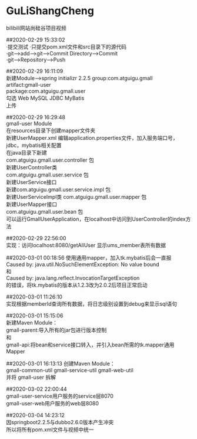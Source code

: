 # GuLiShangCheng  
bilibili网站尚硅谷项目视频

##2020-02-29 15:33:02  
·提交测试
·只提交pom.xml文件和src目录下的源代码  
·git-->add-->git-->Commit Directory-->Commit  
·git-->Repository-->Push  

##2020-02-29 16:11:09  
新建Module-->spring initializr 2.2.5
group:com.atguigu.gmall  
artifact:gmall-user  
package:com.atguigu.gmall.user  
勾选 Web MySQL JDBC MyBatis  
上传  

##2020-02-29 16:29:48  
gmall-user Module  
在resources目录下创建mapper文件夹  
    新建UserMapper.xml
编辑application.properties文件，加入服务端口号，jdbc，mybatis相关配置  
在java目录下新建  
com.atguigu.gmall.user.controller 包    
    新建UserController类  
com.atguigu.gmall.user.service 包  
    新建UserService接口  
    新建com.atguigu.gmall.user.service.impl 包  
        新建UserServiceImpl类
com.atguigu.gmall.user.mapper 包  
    新建UserMapper接口  
com.atguigu.gmall.user.bean 包  
可以运行GmallUserApplication，在localhost中访问到UserController的index方法    

##2020-02-29 22:56:00  
实现：访问localhost:8080/getAllUser 显示ums_member表所有数据  

##2020-03-01 00:18:56
使用通用mapper，加入tk.mybatis后会一直报  
Caused by: java.util.NoSuchElementException: No value bound  
和  
Caused by: java.lang.reflect.InvocationTargetException  
的错误，将tk.mybatis的版本从1.2.3改为2.0.2后项目正常启动  

##2020-03-01 11:26:10  
实现根据memberId查询所有数据，将日志级别设置到debug来显示sql语句  

##2020-03-01 15:15:06  
新建Maven Module：  
gmall-parent:导入所有的jar包进行版本控制  
和  
gmall-api:将bean和service接口转入，并引入bean所需的tk.mapper通用Mapper  

##2020-03-01 16:13:13
创建Maven Module：  
gmall-common-util gmall-service-util gmall-web-util  
并将 gmall-user 拆解  

##2020-03-02 22:00:44  
gmall-user-service用户服务的service层8070  
gmall-user-web用户服务的web层8080  

##2020-03-04 14:23:12  
因springboot2.2.5与dubbo2.6.0版本产生冲突  
所以将所有pom.xml文件与视频中统一  
